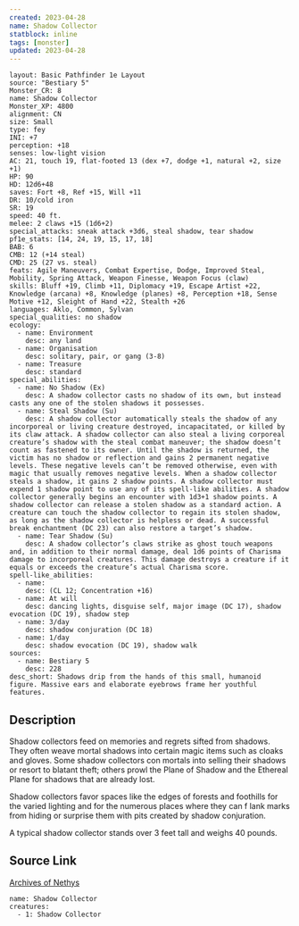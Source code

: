 ```yaml
---
created: 2023-04-28
name: Shadow Collector
statblock: inline
tags: [monster]
updated: 2023-04-28
---
```

```statblock
layout: Basic Pathfinder 1e Layout
source: "Bestiary 5"
Monster_CR: 8
name: Shadow Collector
Monster_XP: 4800
alignment: CN
size: Small
type: fey
INI: +7
perception: +18
senses: low-light vision
AC: 21, touch 19, flat-footed 13 (dex +7, dodge +1, natural +2, size +1)
HP: 90
HD: 12d6+48
saves: Fort +8, Ref +15, Will +11
DR: 10/cold iron
SR: 19
speed: 40 ft.
melee: 2 claws +15 (1d6+2)
special_attacks: sneak attack +3d6, steal shadow, tear shadow
pf1e_stats: [14, 24, 19, 15, 17, 18]
BAB: 6
CMB: 12 (+14 steal)
CMD: 25 (27 vs. steal)
feats: Agile Maneuvers, Combat Expertise, Dodge, Improved Steal, Mobility, Spring Attack, Weapon Finesse, Weapon Focus (claw)
skills: Bluff +19, Climb +11, Diplomacy +19, Escape Artist +22, Knowledge (arcana) +8, Knowledge (planes) +8, Perception +18, Sense Motive +12, Sleight of Hand +22, Stealth +26
languages: Aklo, Common, Sylvan
special_qualities: no shadow
ecology:
  - name: Environment
    desc: any land
  - name: Organisation
    desc: solitary, pair, or gang (3-8)
  - name: Treasure
    desc: standard
special_abilities:
  - name: No Shadow (Ex)
    desc: A shadow collector casts no shadow of its own, but instead casts any one of the stolen shadows it possesses.
  - name: Steal Shadow (Su)
    desc: A shadow collector automatically steals the shadow of any incorporeal or living creature destroyed, incapacitated, or killed by its claw attack. A shadow collector can also steal a living corporeal creature’s shadow with the steal combat maneuver; the shadow doesn’t count as fastened to its owner. Until the shadow is returned, the victim has no shadow or reflection and gains 2 permanent negative levels. These negative levels can’t be removed otherwise, even with magic that usually removes negative levels. When a shadow collector steals a shadow, it gains 2 shadow points. A shadow collector must expend 1 shadow point to use any of its spell-like abilities. A shadow collector generally begins an encounter with 1d3+1 shadow points. A shadow collector can release a stolen shadow as a standard action. A creature can touch the shadow collector to regain its stolen shadow, as long as the shadow collector is helpless or dead. A successful break enchantment (DC 23) can also restore a target’s shadow.
  - name: Tear Shadow (Su)
    desc: A shadow collector’s claws strike as ghost touch weapons and, in addition to their normal damage, deal 1d6 points of Charisma damage to incorporeal creatures. This damage destroys a creature if it equals or exceeds the creature’s actual Charisma score.
spell-like_abilities:
  - name:
    desc: (CL 12; Concentration +16)
  - name: At will
    desc: dancing lights, disguise self, major image (DC 17), shadow evocation (DC 19), shadow step
  - name: 3/day
    desc: shadow conjuration (DC 18)
  - name: 1/day
    desc: shadow evocation (DC 19), shadow walk
sources:
  - name: Bestiary 5
    desc: 228
desc_short: Shadows drip from the hands of this small, humanoid figure. Massive ears and elaborate eyebrows frame her youthful features.
```
## Description
Shadow collectors feed on memories and regrets sifted from shadows. They often weave mortal shadows into certain magic items such as cloaks and gloves. Some shadow collectors con mortals into selling their shadows or resort to blatant theft; others prowl the Plane of Shadow and the Ethereal Plane for shadows that are already lost.

 Shadow collectors favor spaces like the edges of forests and foothills for the varied lighting and for the numerous places where they can f lank marks from hiding or surprise them with pits created by shadow conjuration.

 A typical shadow collector stands over 3 feet tall and weighs 40 pounds.
## Source Link
[Archives of Nethys](https://aonprd.com/MonsterDisplay.aspx?ItemName=Shadow%20Collector)
```encounter-table
name: Shadow Collector
creatures:
  - 1: Shadow Collector
```
